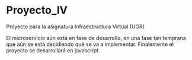 # Proyecto_IV
Proyecto para la asignatura Infraestructura Virtual (UGR)

El microservicio aún está en fase de desarrollo, en una fase tan
temprana que aún se está decidiendo qué se va a
implementar. Finalemente <!-- Tras una conversación con el profesor-->
el proyecto se desarrollará en javascript. 


